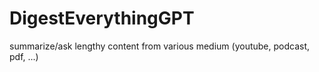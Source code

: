 # DigestEverythingGPT
summarize/ask lengthy content from various medium (youtube, podcast, pdf, ...)
